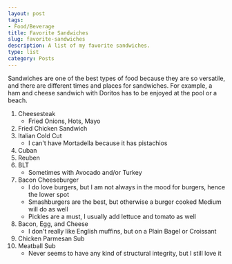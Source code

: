 ```yaml
---
layout: post
tags:
- Food/Beverage
title: Favorite Sandwiches
slug: favorite-sandwiches
description: A list of my favorite sandwiches.
type: list
category: Posts
---
```


Sandwiches are one of the best types of food because they are so versatile, and there are different times and places for sandwiches. For example, a ham and cheese sandwich with Doritos has to be enjoyed at the pool or a beach.

1. Cheesesteak
    * Fried Onions, Hots, Mayo
2. Fried Chicken Sandwich
3. Italian Cold Cut 
    * I can't have Mortadella because it has pistachios
4. Cuban
5. Reuben
6. BLT 
    * Sometimes with Avocado and/or Turkey
7. Bacon Cheeseburger    
    * I do love burgers, but I am not always in the mood for burgers, hence the lower spot
    * Smashburgers are the best, but otherwise a burger cooked Medium will do as well
    * Pickles are a must, I usually add lettuce and tomato as well
8. Bacon, Egg, and Cheese
    * I don't really like English muffins, but on a Plain Bagel or Croissant
9. Chicken Parmesan Sub
10. Meatball Sub
    * Never seems to have any kind of structural integrity, but I still love it